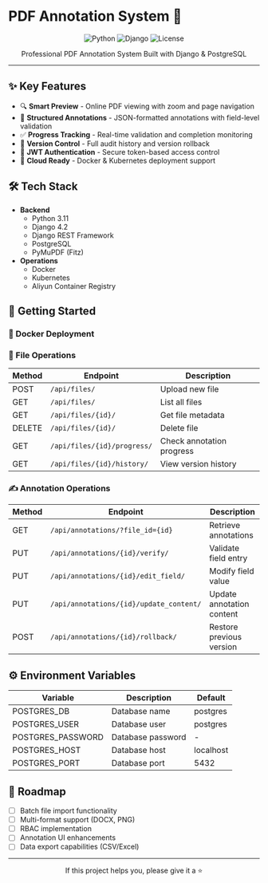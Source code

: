# PDF Annotation System 📄

<div align="center">

![Python](https://img.shields.io/badge/python-3.11-blue.svg)
![Django](https://img.shields.io/badge/django-4.2-green.svg)
![License](https://img.shields.io/badge/license-MIT-blue.svg)

Professional PDF Annotation System Built with Django & PostgreSQL

</div>

---

## ✨ Key Features

- 🔍 **Smart Preview** - Online PDF viewing with zoom and page navigation
- 📝 **Structured Annotations** - JSON-formatted annotations with field-level validation
- ✅ **Progress Tracking** - Real-time validation and completion monitoring
- 🔄 **Version Control** - Full audit history and version rollback
- 🔐 **JWT Authentication** - Secure token-based access control
- 🐳 **Cloud Ready** - Docker & Kubernetes deployment support

## 🛠️ Tech Stack

- **Backend**
  - Python 3.11
  - Django 4.2
  - Django REST Framework
  - PostgreSQL
  - PyMuPDF (Fitz)
- **Operations**
  - Docker
  - Kubernetes
  - Aliyun Container Registry

## 🚀 Getting Started

### 🐳 Docker Deployment

### 📄 File Operations

| Method | Endpoint | Description |
|--------|----------|-------------|
| POST | `/api/files/` | Upload new file |
| GET | `/api/files/` | List all files |
| GET | `/api/files/{id}/` | Get file metadata |
| DELETE | `/api/files/{id}/` | Delete file |
| GET | `/api/files/{id}/progress/` | Check annotation progress |
| GET | `/api/files/{id}/history/` | View version history |

### ✍️ Annotation Operations

| Method | Endpoint | Description |
|--------|----------|-------------|
| GET | `/api/annotations/?file_id={id}` | Retrieve annotations |
| PUT | `/api/annotations/{id}/verify/` | Validate field entry |
| PUT | `/api/annotations/{id}/edit_field/` | Modify field value |
| PUT | `/api/annotations/{id}/update_content/` | Update annotation content |
| POST | `/api/annotations/{id}/rollback/` | Restore previous version |

## ⚙️ Environment Variables

| Variable | Description | Default |
|----------|-------------|---------|
| POSTGRES_DB | Database name | postgres |
| POSTGRES_USER | Database user | postgres |
| POSTGRES_PASSWORD | Database password | - |
| POSTGRES_HOST | Database host | localhost |
| POSTGRES_PORT | Database port | 5432 |

## 📌 Roadmap

- [ ] Batch file import functionality
- [ ] Multi-format support (DOCX, PNG)
- [ ] RBAC implementation
- [ ] Annotation UI enhancements
- [ ] Data export capabilities (CSV/Excel)

---

<div align="center">

If this project helps you, please give it a ⭐️

</div>
